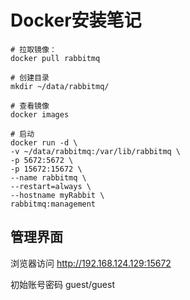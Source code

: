 # Docker安装笔记

```
# 拉取镜像： 
docker pull rabbitmq

# 创建目录
mkdir ~/data/rabbitmq/

# 查看镜像
docker images

# 启动
docker run -d \
-v ~/data/rabbitmq:/var/lib/rabbitmq \
-p 5672:5672 \
-p 15672:15672 \
--name rabbitmq \
--restart=always \
--hostname myRabbit \
rabbitmq:management
```

## 管理界面

浏览器访问 http://192.168.124.129:15672

初始账号密码 guest/guest
